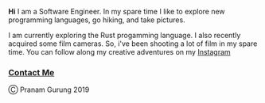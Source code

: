 **Hi** I am a Software Engineer. In my spare time I like to explore new programming languages, go hiking, and take pictures.

I am currently exploring the Rust progamming language.
I also recently acquired some film cameras. So, i've been shooting a lot of film in my spare time. You can follow along my creative adventures on my [Instagram](https://www.instagram.com/pranamgurung/)

### [Contact Me](mailto:hellopranam@gmail.com)

Ⓒ  Pranam Gurung 2019
